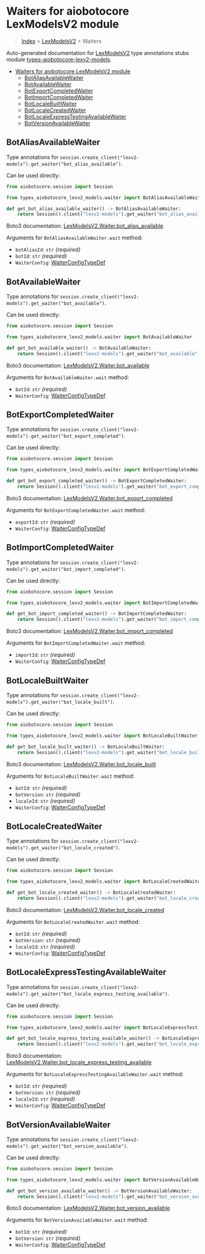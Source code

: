 <a id="waiters-for-aiobotocore-lexmodelsv2-module"></a>

# Waiters for aiobotocore LexModelsV2 module

> [Index](../README.md) > [LexModelsV2](./README.md) > Waiters

Auto-generated documentation for
[LexModelsV2](https://boto3.amazonaws.com/v1/documentation/api/latest/reference/services/lexv2-models.html#LexModelsV2)
type annotations stubs module
[types-aiobotocore-lexv2-models](https://pypi.org/project/types-aiobotocore-lexv2-models/).

- [Waiters for aiobotocore LexModelsV2 module](#waiters-for-aiobotocore-lexmodelsv2-module)
  - [BotAliasAvailableWaiter](#botaliasavailablewaiter)
  - [BotAvailableWaiter](#botavailablewaiter)
  - [BotExportCompletedWaiter](#botexportcompletedwaiter)
  - [BotImportCompletedWaiter](#botimportcompletedwaiter)
  - [BotLocaleBuiltWaiter](#botlocalebuiltwaiter)
  - [BotLocaleCreatedWaiter](#botlocalecreatedwaiter)
  - [BotLocaleExpressTestingAvailableWaiter](#botlocaleexpresstestingavailablewaiter)
  - [BotVersionAvailableWaiter](#botversionavailablewaiter)

<a id="botaliasavailablewaiter"></a>

## BotAliasAvailableWaiter

Type annotations for
`session.create_client("lexv2-models").get_waiter("bot_alias_available")`.

Can be used directly:

```python
from aiobotocore.session import Session

from types_aiobotocore_lexv2_models.waiter import BotAliasAvailableWaiter

def get_bot_alias_available_waiter() -> BotAliasAvailableWaiter:
    return Session().client("lexv2-models").get_waiter("bot_alias_available")
```

Boto3 documentation:
[LexModelsV2.Waiter.bot_alias_available](https://boto3.amazonaws.com/v1/documentation/api/latest/reference/services/lexv2-models.html#LexModelsV2.Waiter.BotAliasAvailable)

Arguments for `BotAliasAvailableWaiter.wait` method:

- `botAliasId`: `str` *(required)*
- `botId`: `str` *(required)*
- `WaiterConfig`: [WaiterConfigTypeDef](./type_defs.md#waiterconfigtypedef)

<a id="botavailablewaiter"></a>

## BotAvailableWaiter

Type annotations for
`session.create_client("lexv2-models").get_waiter("bot_available")`.

Can be used directly:

```python
from aiobotocore.session import Session

from types_aiobotocore_lexv2_models.waiter import BotAvailableWaiter

def get_bot_available_waiter() -> BotAvailableWaiter:
    return Session().client("lexv2-models").get_waiter("bot_available")
```

Boto3 documentation:
[LexModelsV2.Waiter.bot_available](https://boto3.amazonaws.com/v1/documentation/api/latest/reference/services/lexv2-models.html#LexModelsV2.Waiter.BotAvailable)

Arguments for `BotAvailableWaiter.wait` method:

- `botId`: `str` *(required)*
- `WaiterConfig`: [WaiterConfigTypeDef](./type_defs.md#waiterconfigtypedef)

<a id="botexportcompletedwaiter"></a>

## BotExportCompletedWaiter

Type annotations for
`session.create_client("lexv2-models").get_waiter("bot_export_completed")`.

Can be used directly:

```python
from aiobotocore.session import Session

from types_aiobotocore_lexv2_models.waiter import BotExportCompletedWaiter

def get_bot_export_completed_waiter() -> BotExportCompletedWaiter:
    return Session().client("lexv2-models").get_waiter("bot_export_completed")
```

Boto3 documentation:
[LexModelsV2.Waiter.bot_export_completed](https://boto3.amazonaws.com/v1/documentation/api/latest/reference/services/lexv2-models.html#LexModelsV2.Waiter.BotExportCompleted)

Arguments for `BotExportCompletedWaiter.wait` method:

- `exportId`: `str` *(required)*
- `WaiterConfig`: [WaiterConfigTypeDef](./type_defs.md#waiterconfigtypedef)

<a id="botimportcompletedwaiter"></a>

## BotImportCompletedWaiter

Type annotations for
`session.create_client("lexv2-models").get_waiter("bot_import_completed")`.

Can be used directly:

```python
from aiobotocore.session import Session

from types_aiobotocore_lexv2_models.waiter import BotImportCompletedWaiter

def get_bot_import_completed_waiter() -> BotImportCompletedWaiter:
    return Session().client("lexv2-models").get_waiter("bot_import_completed")
```

Boto3 documentation:
[LexModelsV2.Waiter.bot_import_completed](https://boto3.amazonaws.com/v1/documentation/api/latest/reference/services/lexv2-models.html#LexModelsV2.Waiter.BotImportCompleted)

Arguments for `BotImportCompletedWaiter.wait` method:

- `importId`: `str` *(required)*
- `WaiterConfig`: [WaiterConfigTypeDef](./type_defs.md#waiterconfigtypedef)

<a id="botlocalebuiltwaiter"></a>

## BotLocaleBuiltWaiter

Type annotations for
`session.create_client("lexv2-models").get_waiter("bot_locale_built")`.

Can be used directly:

```python
from aiobotocore.session import Session

from types_aiobotocore_lexv2_models.waiter import BotLocaleBuiltWaiter

def get_bot_locale_built_waiter() -> BotLocaleBuiltWaiter:
    return Session().client("lexv2-models").get_waiter("bot_locale_built")
```

Boto3 documentation:
[LexModelsV2.Waiter.bot_locale_built](https://boto3.amazonaws.com/v1/documentation/api/latest/reference/services/lexv2-models.html#LexModelsV2.Waiter.BotLocaleBuilt)

Arguments for `BotLocaleBuiltWaiter.wait` method:

- `botId`: `str` *(required)*
- `botVersion`: `str` *(required)*
- `localeId`: `str` *(required)*
- `WaiterConfig`: [WaiterConfigTypeDef](./type_defs.md#waiterconfigtypedef)

<a id="botlocalecreatedwaiter"></a>

## BotLocaleCreatedWaiter

Type annotations for
`session.create_client("lexv2-models").get_waiter("bot_locale_created")`.

Can be used directly:

```python
from aiobotocore.session import Session

from types_aiobotocore_lexv2_models.waiter import BotLocaleCreatedWaiter

def get_bot_locale_created_waiter() -> BotLocaleCreatedWaiter:
    return Session().client("lexv2-models").get_waiter("bot_locale_created")
```

Boto3 documentation:
[LexModelsV2.Waiter.bot_locale_created](https://boto3.amazonaws.com/v1/documentation/api/latest/reference/services/lexv2-models.html#LexModelsV2.Waiter.BotLocaleCreated)

Arguments for `BotLocaleCreatedWaiter.wait` method:

- `botId`: `str` *(required)*
- `botVersion`: `str` *(required)*
- `localeId`: `str` *(required)*
- `WaiterConfig`: [WaiterConfigTypeDef](./type_defs.md#waiterconfigtypedef)

<a id="botlocaleexpresstestingavailablewaiter"></a>

## BotLocaleExpressTestingAvailableWaiter

Type annotations for
`session.create_client("lexv2-models").get_waiter("bot_locale_express_testing_available")`.

Can be used directly:

```python
from aiobotocore.session import Session

from types_aiobotocore_lexv2_models.waiter import BotLocaleExpressTestingAvailableWaiter

def get_bot_locale_express_testing_available_waiter() -> BotLocaleExpressTestingAvailableWaiter:
    return Session().client("lexv2-models").get_waiter("bot_locale_express_testing_available")
```

Boto3 documentation:
[LexModelsV2.Waiter.bot_locale_express_testing_available](https://boto3.amazonaws.com/v1/documentation/api/latest/reference/services/lexv2-models.html#LexModelsV2.Waiter.BotLocaleExpressTestingAvailable)

Arguments for `BotLocaleExpressTestingAvailableWaiter.wait` method:

- `botId`: `str` *(required)*
- `botVersion`: `str` *(required)*
- `localeId`: `str` *(required)*
- `WaiterConfig`: [WaiterConfigTypeDef](./type_defs.md#waiterconfigtypedef)

<a id="botversionavailablewaiter"></a>

## BotVersionAvailableWaiter

Type annotations for
`session.create_client("lexv2-models").get_waiter("bot_version_available")`.

Can be used directly:

```python
from aiobotocore.session import Session

from types_aiobotocore_lexv2_models.waiter import BotVersionAvailableWaiter

def get_bot_version_available_waiter() -> BotVersionAvailableWaiter:
    return Session().client("lexv2-models").get_waiter("bot_version_available")
```

Boto3 documentation:
[LexModelsV2.Waiter.bot_version_available](https://boto3.amazonaws.com/v1/documentation/api/latest/reference/services/lexv2-models.html#LexModelsV2.Waiter.BotVersionAvailable)

Arguments for `BotVersionAvailableWaiter.wait` method:

- `botId`: `str` *(required)*
- `botVersion`: `str` *(required)*
- `WaiterConfig`: [WaiterConfigTypeDef](./type_defs.md#waiterconfigtypedef)
